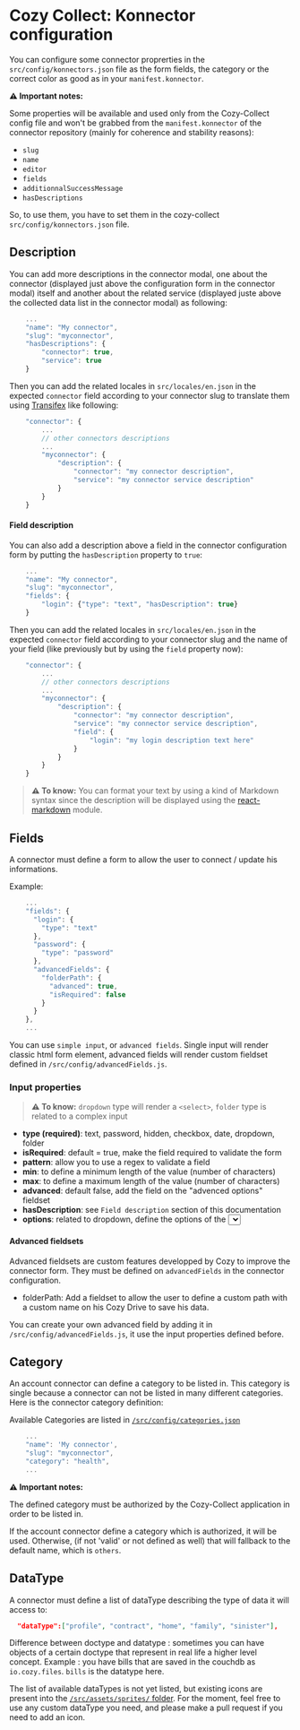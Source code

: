 # Cozy Collect: Konnector configuration

You can configure some connector proprerties in the `src/config/konnectors.json` file as the form fields, the category or the correct color as good as in your `manifest.konnector`.

__⚠️ Important notes:__

Some properties will be available and used only from the Cozy-Collect config file and won't be grabbed from the `manifest.konnector` of the connector repository (mainly for coherence and stability reasons):

* `slug`
* `name`
* `editor`
* `fields`
* `additionnalSuccessMessage`
* `hasDescriptions`

So, to use them, you have to set them in the cozy-collect `src/config/konnectors.json` file.

## Description

You can add more descriptions in the connector modal, one about the connector (displayed just above the configuration form in the connector modal) itself and another about the related service (displayed juste above the collected data list in the connector modal) as following:

```js
    ...
    "name": "My connector",
    "slug": "myconnector",
    "hasDescriptions": {
        "connector": true,
        "service": true
    }
```

Then you can add the related locales in `src/locales/en.json` in the expected `connector` field according to your connector slug to translate them using [Transifex][tx] like following:

```js
    "connector": {
        ...
        // other connectors descriptions
        ...
        "myconnector": {
            "description": {
                "connector": "my connector description",
                "service": "my connector service description"
            }
        }
    }

```

#### Field description

You can also add a description above a field in the connector configuration form by putting the `hasDescription` property to `true`:

```js
    ...
    "name": "My connector",
    "slug": "myconnector",
    "fields": {
        "login": {"type": "text", "hasDescription": true}
    }
```

Then you can add the related locales in `src/locales/en.json` in the expected `connector` field according to your connector slug and the name of your field (like previously but by using the `field` property now):

```js
    "connector": {
        ...
        // other connectors descriptions
        ...
        "myconnector": {
            "description": {
                "connector": "my connector description",
                "service": "my connector service description",
                "field": {
                    "login": "my login description text here"
                }
            }
        }
    }

```

> __⚠️ To know:__ You can format your text by using a kind of Markdown syntax since the description will be displayed using the [react-markdown][react-markdown] module.

## Fields

A connector must define a form to allow the user to connect / update his informations.

Example:

```js
    ...
    "fields": {
      "login": {
        "type": "text"
      },
      "password": {
        "type": "password"
      },
      "advancedFields": {
        "folderPath": {
          "advanced": true,
          "isRequired": false
        }
      }
    },
    ...
```

You can use `simple input`, or `advanced fields`. Single input will render classic html form element, advanced fields will render custom fieldset defined in `/src/config/advancedFields.js`.

### Input properties

> __⚠️ To know:__ `dropdown` type will render a `<select>`, `folder` type is related to a complex input

* __type (required)__: text, password, hidden, checkbox, date, dropdown, folder
* __isRequired__: default = true, make the field required to validate the form
* __pattern__: allow you to use a regex to validate a field
* __min__: to define a minimum length of the value (number of characters)
* __max__: to define a maximum length of the value (number of characters)
* __advanced__: default false, add the field on the "advenced options" fieldset
* __hasDescription__: see `Field description` section of this documentation
* __options__: related to dropdown, define the options of the <select>

#### Advanced fieldsets

Advanced fieldsets are custom features developped by Cozy to improve the connector form.
They must be defined on `advancedFields` in the connector configuration.

* folderPath: Add a fieldset to allow the user to define a custom path with a custom name on his Cozy Drive to save his data.

You can create your own advanced field by adding it in `/src/config/advancedFields.js`, it use the input properties defined before.

## Category

An account connector can define a category to be listed in. This category is single because a connector can not be listed in many different categories. Here is the connector category definition:

Available Categories are listed in [`/src/config/categories.json`](https://github.com/cozy/cozy-collect/blob/master/src/config/categories.json)

```js
    ...
    "name": 'My connector',
    "slug": "myconnector",
    "category": "health",
    ...
```

__⚠️ Important notes:__

The defined category must be authorized by the Cozy-Collect application in order to be listed in.

If the account connector define a category which is authorized, it will be used. Otherwise, (if not 'valid' or not defined as well) that will fallback to the default name, which is `others`.


[tx]: https://www.transifex.com/cozy/
[react-markdown]: https://github.com/rexxars/react-markdown

## DataType

A connector must define a list of dataType describing the type of data it will access to:

```json
  "dataType":["profile", "contract", "home", "family", "sinister"],
```

Difference between doctype and datatype : sometimes you can have objects of a certain doctype
that represent in real life a higher level concept. Example : you have bills that are saved in
the couchdb as `io.cozy.files`. `bills` is the datatype here.

The list of available dataTypes is not yet listed, but existing icons are present into the [`/src/assets/sprites/` folder](https://github.com/cozy/cozy-collect/blob/master/src/assets/sprites/). For the moment, feel free to use any custom dataType you need, and please make a pull request if you need to add an icon.
